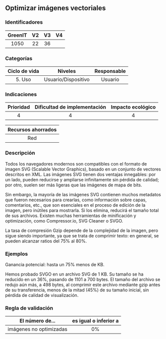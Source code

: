 ## Optimizar imágenes vectoriales

 ### Identificadores

 | GreenIT | V2 | V3 | V4 |
 |:--------:|:-----:|:-----:|:-----:|
 | 1050 | 22 | 36 | |

 ### Categorías

 | Ciclo de vida | Niveles | Responsable |
 |:----------:|:-----------:|:-------------:|
 | 5. Uso | Usuario/Dispositivo | Usuario |

 ### Indicaciones

 | Prioridad | Dificultad de implementación | Impacto ecológico |
 |:---------:|:--------------------------:|:-----------------:|
 | 4 | 4 | 4 |

 | Recursos ahorrados |
 |:---------------:|
 | Red |

 ### Descripción

Todos los navegadores modernos son compatibles con el formato de imagen SVG (Scalable Vector Graphics), basado en un 
conjunto de vectores descritos en XML. Las imágenes SVG tienen dos ventajas innegables: por un lado, pueden reducirse y
ampliarse infinitamente sin pérdida de calidad; por otro, suelen ser más ligeras que las imágenes de mapa de bits.

Sin embargo, la mayoría de las imágenes SVG contienen muchos metadatos que fueron necesarios para crearlas, 
como información sobre capas, comentarios, etc., que son esenciales en el proceso de edición de la imagen, 
pero inútiles para mostrarla. Si los elimina, reducirá el tamaño total de sus archivos. Existen muchas herramientas de
minificación y optimización, como Compressor.io, SVG Cleaner o SVGO.

La tasa de compresión Gzip depende de la complejidad de la imagen, pero sigue siendo importante, ya que se trata de 
comprimir texto: en general, se pueden alcanzar ratios del 75% al 80%.


 ### Ejemplos

Ganancia potencial: hasta un 75% menos de KB.

Hemos probado SVGO en un archivo SVG de 1 KB. Su tamaño se ha reducido en un 36%, pasando de 1101 a 700 bytes. 
El tamaño del archivo se redujo aún más, a 498 bytes, al comprimir este archivo mediante gzip antes de su transferencia, 
menos de la mitad (45%) de su tamaño inicial, sin pérdida de calidad de visualización.
 ### Regla de validación

 | El número de... | es igual o inferior a |
 |----------------------|:------------------:|
 | imágenes no optimizadas |         0%         |
